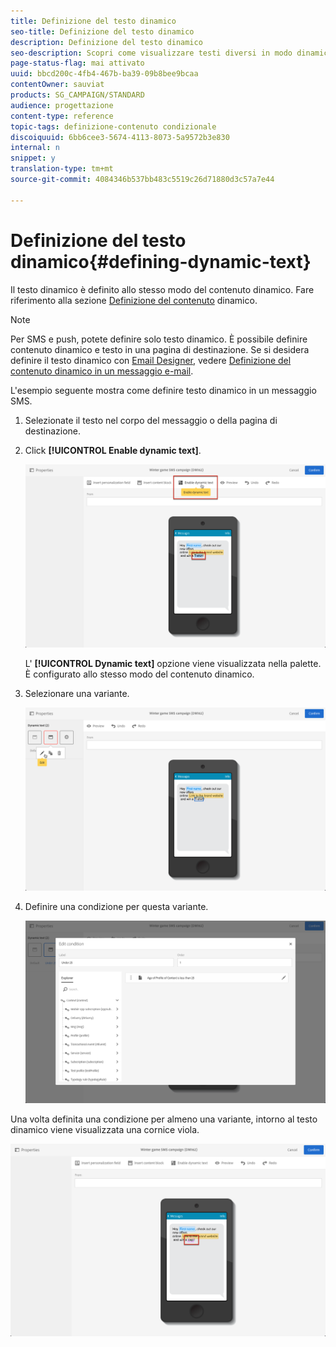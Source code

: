 ```yaml
---
title: Definizione del testo dinamico
seo-title: Definizione del testo dinamico
description: Definizione del testo dinamico
seo-description: Scopri come visualizzare testi diversi in modo dinamico all'utente in base alle condizioni definite in Adobe Campaign.
page-status-flag: mai attivato
uuid: bbcd200c-4fb4-467b-ba39-09b8bee9bcaa
contentOwner: sauviat
products: SG_CAMPAIGN/STANDARD
audience: progettazione
content-type: reference
topic-tags: definizione-contenuto condizionale
discoiquuid: 6bb6cee3-5674-4113-8073-5a9572b3e830
internal: n
snippet: y
translation-type: tm+mt
source-git-commit: 4084346b537bb483c5519c26d71880d3c57a7e44

---
```



# Definizione del testo dinamico{#defining-dynamic-text}

Il testo dinamico è definito allo stesso modo del contenuto dinamico. Fare riferimento alla sezione [Definizione del contenuto](../../designing/using/personalization.md#defining-dynamic-content-in-an-email) dinamico.

>[!NOTE]
>
>Per SMS e push, potete definire solo testo dinamico. È possibile definire contenuto dinamico e testo in una pagina di destinazione. Se si desidera definire il testo dinamico con [Email Designer](../../designing/using/overview.md), vedere [Definizione del contenuto dinamico in un messaggio e-mail](../../designing/using/personalization.md#defining-dynamic-content-in-an-email).

L'esempio seguente mostra come definire testo dinamico in un messaggio SMS.

1. Selezionate il testo nel corpo del messaggio o della pagina di destinazione.
1. Click **[!UICONTROL Enable dynamic text]**.

   ![](assets/dynamic_text_sms_1.png)

   L' **[!UICONTROL Dynamic text]** opzione viene visualizzata nella palette. È configurato allo stesso modo del contenuto dinamico.

1. Selezionare una variante.

   ![](assets/dynamic_text_sms_2.png)

1. Definire una condizione per questa variante.

   ![](assets/dynamic_text_sms_4.png)

Una volta definita una condizione per almeno una variante, intorno al testo dinamico viene visualizzata una cornice viola.

![](assets/dynamic_text_sms_3.png)

